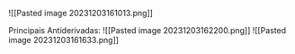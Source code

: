 ![[Pasted image 20231203161013.png]]

Principais Antiderivadas:
![[Pasted image 20231203162200.png]]
![[Pasted image 20231203161633.png]]